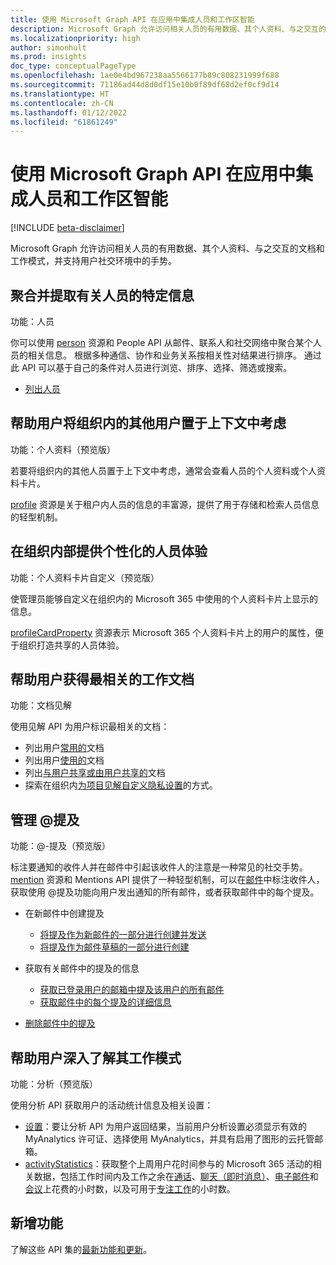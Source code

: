 ```yaml
---
title: 使用 Microsoft Graph API 在应用中集成人员和工作区智能
description: Microsoft Graph 允许访问相关人员的有用数据、其个人资料、与之交互的文档和工作模式，并支持用户社交环境中的手势。
ms.localizationpriority: high
author: simonhult
ms.prod: insights
doc_type: conceptualPageType
ms.openlocfilehash: 1ae0e4bd967238aa5566177b89c808231999f688
ms.sourcegitcommit: 71186ad44d8d0df15e10b0f89df68d2ef0cf9d14
ms.translationtype: HT
ms.contentlocale: zh-CN
ms.lasthandoff: 01/12/2022
ms.locfileid: "61861249"
---
```

# <a name="use-the-microsoft-graph-api-to-integrate-people-and-workplace-intelligence-in-an-app"></a>使用 Microsoft Graph API 在应用中集成人员和工作区智能

[!INCLUDE [beta-disclaimer](../../includes/beta-disclaimer.md)]

Microsoft Graph 允许访问相关人员的有用数据、其个人资料、与之交互的文档和工作模式，并支持用户社交环境中的手势。

## <a name="aggregate-and-extract-specific-information-about-people"></a>聚合并提取有关人员的特定信息

功能：人员

你可以使用 [person](../resources/person.md) 资源和 People API 从邮件、联系人和社交网络中聚合某个人员的相关信息。 根据多种通信、协作和业务关系按相关性对结果进行排序。 通过此 API 可以基于自己的条件对人员进行浏览、排序、选择、筛选或搜索。

- [列出人员](../api/user-list-people.md)

## <a name="help-users-contextualize-others-in-their-organization"></a>帮助用户将组织内的其他用户置于上下文中考虑

功能：个人资料（预览版）

若要将组织内的其他人员置于上下文中考虑，通常会查看人员的个人资料或个人资料卡片。

[profile](../resources/profile.md) 资源是关于租户内人员的信息的丰富源，提供了用于存储和检索人员信息的轻型机制。

## <a name="personalize-people-experiences-within-your-organization"></a>在组织内部提供个性化的人员体验

功能：个人资料卡片自定义（预览版）

使管理员能够自定义在组织内的 Microsoft 365 中使用的个人资料卡片上显示的信息。

[profileCardProperty](../resources/profileCardProperty.md) 资源表示 Microsoft 365 个人资料卡片上的用户的属性，便于组织打造共享的人员体验。

## <a name="help-users-get-the-most-relevant-documents-for-their-work"></a>帮助用户获得最相关的工作文档

功能：文档见解

使用见解 API 为用户标识最相关的文档：

- 列出用户[常用的](../api/insights-list-trending.md)文档
- 列出用户[使用的](../api/insights-list-used.md)文档
- 列出[与用户共享或由用户共享的](../api/insights-list-shared.md)文档
- 探索在组织内[为项目见解自定义隐私设置](/graph/insights-customize-item-insights-privacy)的方式。

## <a name="manage--mentions"></a>管理 @提及

功能：@-提及（预览版）

标注要通知的收件人并在邮件中引起该收件人的注意是一种常见的社交手势。
[mention](../resources/mention.md) 资源和 Mentions API 提供了一种轻型机制，可以在[邮件](../resources/message.md)中标注收件人，获取使用 @提及功能向用户发出通知的所有邮件，或者获取邮件中的每个提及。

<!--
Include the next sentence when supporting events.

**Mention** is also supported by [Event](../resources/event.md).

-->

- 在新邮件中创建提及

  - [将提及作为新邮件的一部分进行创建并发送](../api/user-sendmail.md#request-2)
  - [将提及作为邮件草稿的一部分进行创建](../api/user-post-messages.md#request-2)

- 获取有关邮件中的提及的信息

  - [获取已登录用户的邮箱中提及该用户的所有邮件](../api/user-list-messages.md#request-2)
  - [获取邮件中的每个提及的详细信息](../api/message-get.md#request-2)

- [删除邮件中的提及](../api/message-delete.md#request-2)


## <a name="help-users-gain-insights-into-their-work-patterns"></a>帮助用户深入了解其工作模式

功能：分析（预览版）

使用分析 API 获取用户的活动统计信息及相关设置：

- [设置](../resources/settings.md)：要让分析 API 为用户返回结果，当前用户分析设置必须显示有效的 MyAnalytics 许可证、选择使用 MyAnalytics，并具有启用了图形的云托管邮箱。
- [activityStatistics](../resources/activitystatistics.md)：获取整个上周用户花时间参与的 Microsoft 365 活动的相关数据，包括工作时间内及工作之余在[通话](callactivitystatistics.md)、[聊天（即时消息）](chatactivitystatistics.md)、[电子邮件](emailactivitystatistics.md)和[会议](meetingactivitystatistics.md)上花费的小时数，以及可用于[专注工作](focusactivitystatistics.md)的小时数。

## <a name="whats-new"></a>新增功能
了解这些 API 集的[最新功能和更新](/graph/whats-new-overview)。


